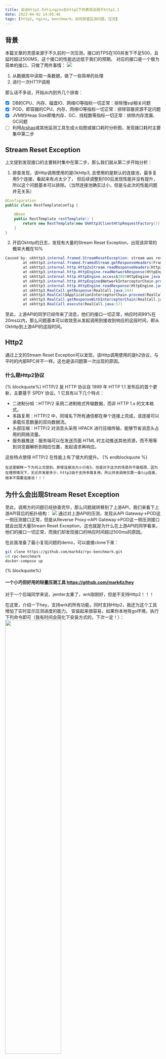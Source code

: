 ```yaml
---
title: 谈谈Http2-为什么nginx在http2下的表现远弱于http1.1
date: 2023-04-02 14:05:46
tags: [http2, nginx, benchmark，如何排查压测问题，压测]
---
```


## 背景

本篇文章的灵感来源于不久前的一次压测，接口的TPS在100并发下不足500，且延时超过500MS，这个接口的性能远远低于我们的预期。
对应的接口是一个极为简单的接口，只做了两件事情：
![](api.png)

1. 从数据库中读取一条数据，做了一些简单的处理
2. 进行一次HTTP调用

那么话不多说，开始从内到外几个排查：

- [x] DB的CPU、内存、磁盘IO、网络IO等指标一切正常：排除慢sql相关问题
- [x] POD，即容器的CPU、内存、网络IO等指标一切正常：排除容器资源不足问题
- [x] JVM的Heap Size即堆内存、GC、线程数等指标一切正常：排除内存泄漏、GC问题
- [ ] 利用[Arshas](https://arthas.aliyun.com/doc)或其他监测工具生成火焰图或接口耗时分析图，发现接口耗时主要集中第二步

## Stream Reset Exception

上文提到发现接口的主要耗时集中在第二步，那么我们就从第二步开始分析：

1. 排查发现，该Http调用使用的是Okhttp3, 且使用的是默认的连接池，最多复用5个连接，看起来有点太少了，
   但后续调整到100后发现性能并没有提升，所以这个问题基本可以排除。（当然连接池确实过小，但是与此次的性能问题并无关系）

```java
@Configuration
public class RestTemplateConfig {

    @Bean
    public RestTemplate restTemplate() {
        return new RestTemplate(new OkHttp3ClientHttpRequestFactory());
    }
}
```

2. 开启Okhttp的日志，发现有大量的Stream Reset Exception，出现该异常的概率大概在10%

```java
Caused by: okhttp3.internal.framed.StreamResetException: stream was reset: CANCEL
        at okhttp3.internal.framed.FramedStream.getResponseHeaders(FramedStream.java:145)
        at okhttp3.internal.http.Http2xStream.readResponseHeaders(Http2xStream.java:149)
        at okhttp3.internal.http.HttpEngine.readNetworkResponse(HttpEngine.java:775)
        at okhttp3.internal.http.HttpEngine.access$200(HttpEngine.java:86)
        at okhttp3.internal.http.HttpEngine$NetworkInterceptorChain.proceed(HttpEngine.java:760)
        at okhttp3.internal.http.HttpEngine.readResponse(HttpEngine.java:613)
        at okhttp3.RealCall.getResponse(RealCall.java:244)
        at okhttp3.RealCall$ApplicationInterceptorChain.proceed(RealCall.java:201)
        at okhttp3.RealCall.getResponseWithInterceptorChain(RealCall.java:163)
        at okhttp3.RealCall.execute(RealCall.java:57)
```

至此，上游API的同学已经传来了消息，他们的接口一切正常，响应时间99%在20ms以内，那么问题基本可以收敛至从发起调用到接收到响应的这段时间，即从Okhttp到上游API的这段时间。

## Http2

通过上文的Stream Reset Exception可以发现，该Http调用使用的是h2协议，与平时的内部RPC并不一样。这也是该问题第一次出现的原因。

### 什么是Http2协议
{% blockquote%}
HTTP/2 是 HTTP 协议自 1999 年 HTTP 1.1 发布后的首个更新，主要基于 SPDY 协议。1 它具有以下几个特点：

- 二进制分帧：HTTP/2 采用二进制格式传输数据，而非 HTTP 1.x 的文本格式。
- 多路复用：HTTP/2 中，同域名下所有通信都在单个连接上完成，该连接可以承载任意数量的双向数据流。
- 头部压缩：HTTP/2 对消息头采用 HPACK 进行压缩传输，能够节省消息头占用的网络流量。
- 服务器推送：服务端可以在发送页面 HTML 时主动推送其他资源，而不用等到浏览器解析到相应位置，发起请求再响应。

这些特点使得 HTTP/2 在性能上有了很大的提升。
{% endblockquote %}

`在这里解释一下为何上文提到，即使连接池大小只有5，但是对于这次的场景并不是瓶颈，因为在理想情况下，无论并发是多少，http2由于支持多路复用，所以并发调用仅需一条tcp连接,根本不需要连接池！！！`

## 为什么会出现Stream Reset Exception

至此，调用方的问题已经排查完毕，那么问题就转移到了上游API，我们来看下上游API背后的拓扑结构：
![](third-api.png)
通过对上游API的压测，发现从API Gateway->POD这一侧压测接口正常，但是从Reverse Proxy->API Gateway->POD这一侧压测接口就会出现大量Stream
Reset Exception，这也就是为什么在上游API的同学看来，他们的接口一切正常，而我们却发现接口的响应时间超过500ms的原因。

在此我准备了最小复现问题的demo，可以直接clone下来：
```bash
git clone https://github.com/mark4z/rpc-benchmark.git
cd rpc-benchmark
docker-compose up
```

{% blockquote%}
#### 一个小巧但好用的轻量压测工具  https://github.com/mark4z/hey

对于一个后端同学来说，jemter太重了，wrk刚刚好，但是不支持Http2！！！

在这里，介绍一下hey，支持wrk的所有功能，同时支持Http2，我还为这个工具增加了实时显示压测进度的能力。
安装起来很容易，如果你本地有go环境，执行下列命令即可（我有时间会简化下安装方式的，下次一定！）：
<img src="hey.gif" width="60%">

```bash 
go install github.com/mark4z/hey@latest
```
{% endblockquote %}
#### 通过Http1.1协议压测对应接口
```bash
hey -c 100 -z 30s -m POST -d "1" https://localhost:9998/delay
```
```log
Summary:
  Total:	30.0101 secs
  Slowest:	0.2814 secs
  Fastest:	0.0012 secs
  Average:	0.0147 secs
  Requests/sec:	9899.7792
  
  New connection:	100
  
Response time histogram:
  0.029 [190818]	|■■■■■■■■■■■■■■■■■■■■■■■■■■■■■■■■■■■■■■■■
  0.057 [11493]	|■■
```
#### 通过Http2协议压测对应接口
```bash
hey -c 100 -z 30s -m POST -d "1" -h2  https://localhost:9998/delay
```
```log
Summary:
  Total:	30.0161 secs
  Slowest:	0.3233 secs
  Fastest:	0.0014 secs
  Average:	0.0254 secs
  Requests/sec:	4046.8258
  
  New connection:	4495

Response time histogram:
  0.034 [89301]	|■■■■■■■■■■■■■■■■■■■■■■■■■■■■■■■■■■■■■■■■
  0.066 [21109]	|■■■■■■■■■
  0.098 [5277]	|■■
Error distribution:
  [4117]	Post "https://localhost:9998/delay": http2: Transport: cannot retry err [http2: Transport received Server's graceful shutdown GOAWAY] after Request.Body was written; define Request.GetBody to avoid this error
```
我们成功复现了问题，可以看到在用nginx作为反向代理时，http2的性能表现居然比http1.1差了一倍！！！同时，在压测过程中，也出现了上文提到的Stream Reset Exception，即服务端发送了GOAWAY主动关闭了连接，从压测结果来看也能看到New connection:	4495，是http1.1的十倍有余。
众所周知，创建https连接是非常耗时的，那么问题就在这里了。

## NGINX的参数问题
通过上文我们发现了NGINX作为上游频繁关闭http2的连接，导致了性能严重下降，NGINX有一个默认配置，在一条连接上最多可以进行1000个请求。
```nginx
server {
   listen       10000 ssl http2;
   keepalive_requests 1000;
}
```
**这里的参数初步看起来很正常，对于http1.1 100并发下新建一批连接可以发送100*1000=100000个请求,所以TPS是正常的。
但是，对于http2来说该参数的单位是stream，即一次req+res，也就是一批连接（对于http2无论多少并发只需要1条连接）仅可以发送1000个请求，是http1.1的1/100!!!!
在http1.1下，如果请求数是100000，那么第一批创建的100个连接就可以完成所有请求，所以TPS是正常的。
在http2下，如果请求数是100000，那么第一批创建的1个连接只能完成1000个请求，也就是说需要创建100批连接，这需要大量的CPU和时间**

{% blockquote%}
细心的同学可能会发现，《创建100批连接》这个形容有点怪，这是因为常用http client的连接池复用机制。
其原理是：当用户发起请求时：
1. 检查是连接池内否有符合要求的链接（复用就在这里发生），如果有就用该链接发起网络请求
2. 如果没有就创建一个链接发起请求。

对于http2，当连接池没有合适的链接时，会创建新的链接，在并发情况下，会创建一批链接而不是一个，这会表现为突然创建了100个链接， 然后将第一个链接放回连接池，剩下的99个链接直接被关闭。在nginx的默认配置下，这样的大批量创建链接并关闭会发生多次。这也是上文这个使用 http2压测创建了4000+次链接而不是100个的原因。
{% endblockquote %}

## 问题总结及解决方案
总而言之，问题就在于NGINX的keepalive_requests参数，这个参数的默认值是1000，对于http1.1来说，这个值是合理的，但是对于http2来说，这个值是不合理的，应该根据情况调整的大一些。
在这里，我将keepalive_requests的值调整为100000，然后重新压测，发现性能已经恢复正常了。
{% blockquote%}
一点个人感想：
NGINX是个很优秀的流量网关，但是由于扩展性和功能上的问题，往往会形成NGINX+API Gateway的模式，虽然也有一些基于nginx+lua的轻量解决方案，但是不够纯粹，性能也会受影响。
不妨试试[envoy](https://www.envoyproxy.io/)这个后起之秀吧，阿里基于envoy开发了[higress](https://higress.io/zh-cn/),可以把流量网关+API Gateway的功能都集成在一起，性能也很不错。
最后，让我们给俄罗斯开发者开源的NGINX致以崇高的敬意。
{% endblockquote %}
```bash
hey -c 100 -z 30s -m POST -d "1" -h2  https://localhost:9999/delay
```
```log
Summary:
  Total:	30.0032 secs
  Slowest:	0.5792 secs
  Fastest:	0.0012 secs
  Average:	0.0103 secs
  Requests/sec:	9725.2897
  
  New connection:	100

Response time histogram:
  0.059 [291576]	|■■■■■■■■■■■■■■■■■■■■■■■■■■■■■■■■■■■■■■■■

Latency distribution:
  10% in 0.0048 secs
  25% in 0.0068 secs
  50% in 0.0089 secs
  75% in 0.0116 secs
  90% in 0.0162 secs
  95% in 0.0212 secs
  99% in 0.0338 secs

Details (average, fastest, slowest):
  DNS+dialup:		0.0000 secs, 0.0000 secs, 0.0309 secs
  DNS-lookup:		0.0000 secs, 0.0000 secs, 0.0030 secs
  req write:		0.0000 secs, 0.0000 secs, 0.0025 secs
  resp wait:		0.0000 secs, 0.0012 secs, 0.5451 secs
  resp read:		0.0000 secs, 0.0000 secs, 0.0020 secs

Status code distribution:
  [200]	291790 responses
```
